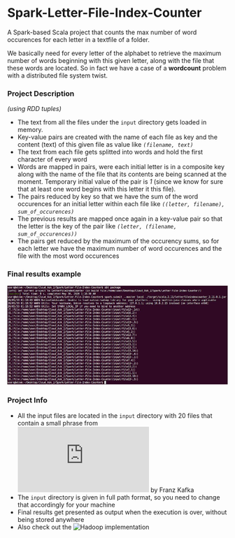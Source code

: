 # Spark-Letter-File-Index-Counter
A Spark-based Scala project that counts the max number of word occurences for each letter in a textfile of a folder.

We basically need for every letter of the alphabet to retrieve the maximum number of words beginning with this given letter, along with the file that these words are located. So in fact we have a case of a **wordcount** problem with a distributed file system twist.

### Project Description
_(using RDD tuples)_

* The text from all the files under the `input` directory gets loaded in memory.
* Key-value pairs are created with the name of each file as key and the content (text) of this given file as value like _`(filename, text)`_
* The text from each file gets splitted into words and hold the first character of every word
* Words are mapped in pairs, were each initial letter is in a composite key along with the name of the file that its contents are being scanned at the moment. Temporary initial value of the pair is _1_ (since we know for sure that at least one word begins with this letter it this file).
* The pairs reduced by key so that we have the sum of the word occurences for an initial letter within each file like _`((letter, filename), sum_of_occurences)`_
* The previous results are mapped once again in a key-value pair so that the letter is the key of the pair like _`(letter, (filename, sum_of_occurences))`_
* The pairs get reduced by the maximum of the occurency sums, so for each letter we have the maximum number of word occurences and the file with the most word occurences

### Final results example
![](output.png)

### Project Info
* All the input files are located in the `input` directory with 20 files that contain a small phrase from ![Metamorphosis](https://www.gutenberg.org/files/5200/5200-h/5200-h.htm) by Franz Kafka
* The `input` directory is given in full path format, so you need to change that accordingly for your machine
* Final results get presented as output when the execution is over, without being stored anywhere
* Also check out the ![Hadoop implementation](https://github.com/Coursal/Hadoop-Letter-File-Index-Counter)
